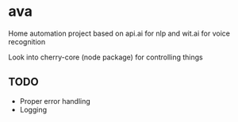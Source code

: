 # ava

Home automation project based on api.ai for nlp and wit.ai for voice recognition

Look into cherry-core (node package) for controlling things

## TODO
 * Proper error handling
 * Logging